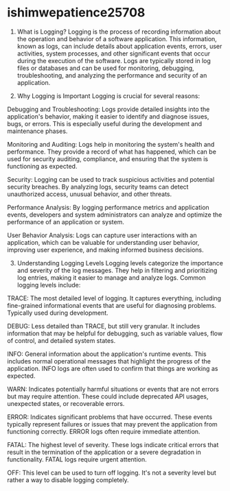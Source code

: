 # ishimwepatience25708

1. What is Logging?
Logging is the process of recording information about the operation and behavior of a software application. This information, known as logs, can include details about application events, errors, user activities, system processes, and other significant events that occur during the execution of the software. Logs are typically stored in log files or databases and can be used for monitoring, debugging, troubleshooting, and analyzing the performance and security of an application.

2. Why Logging is Important
Logging is crucial for several reasons:

Debugging and Troubleshooting: Logs provide detailed insights into the application's behavior, making it easier to identify and diagnose issues, bugs, or errors. This is especially useful during the development and maintenance phases.

Monitoring and Auditing: Logs help in monitoring the system's health and performance. They provide a record of what has happened, which can be used for security auditing, compliance, and ensuring that the system is functioning as expected.

Security: Logging can be used to track suspicious activities and potential security breaches. By analyzing logs, security teams can detect unauthorized access, unusual behavior, and other threats.

Performance Analysis: By logging performance metrics and application events, developers and system administrators can analyze and optimize the performance of an application or system.

User Behavior Analysis: Logs can capture user interactions with an application, which can be valuable for understanding user behavior, improving user experience, and making informed business decisions.

3. Understanding Logging Levels
Logging levels categorize the importance and severity of the log messages. They help in filtering and prioritizing log entries, making it easier to manage and analyze logs. Common logging levels include:

TRACE: The most detailed level of logging. It captures everything, including fine-grained informational events that are useful for diagnosing problems. Typically used during development.

DEBUG: Less detailed than TRACE, but still very granular. It includes information that may be helpful for debugging, such as variable values, flow of control, and detailed system states.

INFO: General information about the application's runtime events. This includes normal operational messages that highlight the progress of the application. INFO logs are often used to confirm that things are working as expected.

WARN: Indicates potentially harmful situations or events that are not errors but may require attention. These could include deprecated API usages, unexpected states, or recoverable errors.

ERROR: Indicates significant problems that have occurred. These events typically represent failures or issues that may prevent the application from functioning correctly. ERROR logs often require immediate attention.

FATAL: The highest level of severity. These logs indicate critical errors that result in the termination of the application or a severe degradation in functionality. FATAL logs require urgent attention.

OFF: This level can be used to turn off logging. It's not a severity level but rather a way to disable logging completely.
